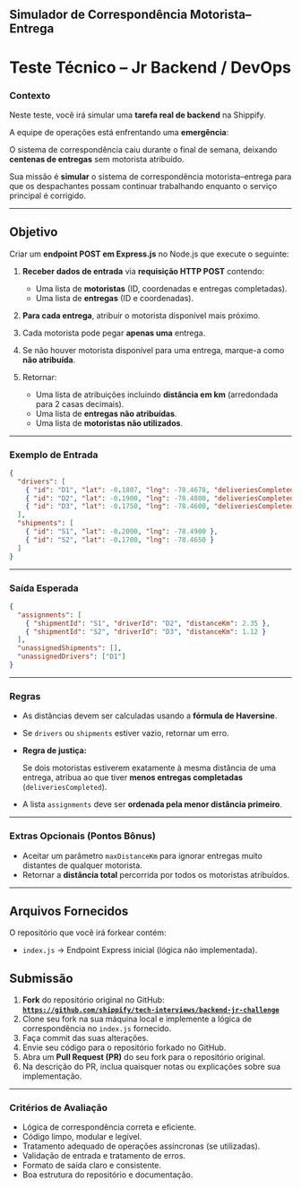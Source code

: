 ## Simulador de Correspondência Motorista–Entrega

# Teste Técnico – Jr Backend / DevOps

### Contexto

Neste teste, você irá simular uma **tarefa real de backend** na Shippify.

A equipe de operações está enfrentando uma **emergência**:

O sistema de correspondência caiu durante o final de semana, deixando **centenas de entregas** sem motorista atribuído.

Sua missão é **simular** o sistema de correspondência motorista–entrega para que os despachantes possam continuar trabalhando enquanto o serviço principal é corrigido.

---

## Objetivo

Criar um **endpoint POST em Express.js** no Node.js que execute o seguinte:

1. **Receber dados de entrada** via **requisição HTTP POST** contendo:

   * Uma lista de **motoristas** (ID, coordenadas e entregas completadas).
   * Uma lista de **entregas** (ID e coordenadas).
2. **Para cada entrega**, atribuir o motorista disponível mais próximo.
3. Cada motorista pode pegar **apenas uma** entrega.
4. Se não houver motorista disponível para uma entrega, marque-a como **não atribuída**.
5. Retornar:

   * Uma lista de atribuições incluindo **distância em km** (arredondada para 2 casas decimais).
   * Uma lista de **entregas não atribuídas**.
   * Uma lista de **motoristas não utilizados**.

---

### Exemplo de Entrada

```json
{
  "drivers": [
    { "id": "D1", "lat": -0.1807, "lng": -78.4678, "deliveriesCompleted": 5 },
    { "id": "D2", "lat": -0.1900, "lng": -78.4800, "deliveriesCompleted": 2 },
    { "id": "D3", "lat": -0.1750, "lng": -78.4600, "deliveriesCompleted": 3 }
  ],
  "shipments": [
    { "id": "S1", "lat": -0.2000, "lng": -78.4900 },
    { "id": "S2", "lat": -0.1700, "lng": -78.4650 }
  ]
}
```

---

### Saída Esperada

```json
{
  "assignments": [
    { "shipmentId": "S1", "driverId": "D2", "distanceKm": 2.35 },
    { "shipmentId": "S2", "driverId": "D3", "distanceKm": 1.12 }
  ],
  "unassignedShipments": [],
  "unassignedDrivers": ["D1"]
}
```

---

### Regras

* As distâncias devem ser calculadas usando a **fórmula de Haversine**.

* Se `drivers` ou `shipments` estiver vazio, retornar um erro.

* **Regra de justiça:**

  Se dois motoristas estiverem exatamente à mesma distância de uma entrega, atribua ao que tiver **menos entregas completadas** (`deliveriesCompleted`).

* A lista `assignments` deve ser **ordenada pela menor distância primeiro**.

---

### Extras Opcionais (Pontos Bônus)

* Aceitar um parâmetro `maxDistanceKm` para ignorar entregas muito distantes de qualquer motorista.
* Retornar a **distância total** percorrida por todos os motoristas atribuídos.

---

## Arquivos Fornecidos

O repositório que você irá forkear contém:

* `index.js` → Endpoint Express inicial (lógica não implementada).

## Submissão

1. **Fork** do repositório original no GitHub: [**`https://github.com/shippify/tech-interviews/backend-jr-challenge`**](https://www.notion.so/Backend-30-mins-24912304bb2e8095aea9ce0a14f55af5?pvs=21)
2. Clone seu fork na sua máquina local e implemente a lógica de correspondência no `index.js` fornecido.
3. Faça commit das suas alterações.
4. Envie seu código para o repositório forkado no GitHub.
5. Abra um **Pull Request (PR)** do seu fork para o repositório original.
6. Na descrição do PR, inclua quaisquer notas ou explicações sobre sua implementação.

---

### Critérios de Avaliação

* Lógica de correspondência correta e eficiente.
* Código limpo, modular e legível.
* Tratamento adequado de operações assíncronas (se utilizadas).
* Validação de entrada e tratamento de erros.
* Formato de saída claro e consistente.
* Boa estrutura do repositório e documentação.
